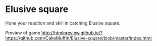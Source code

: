 # Elusive square

Hone your reaction and skill in catching Elusive square.

Preview of game
http://htmlpreview.github.io/?https://github.com/CakeMuffin/Elusive-square/blob/master/index.html
